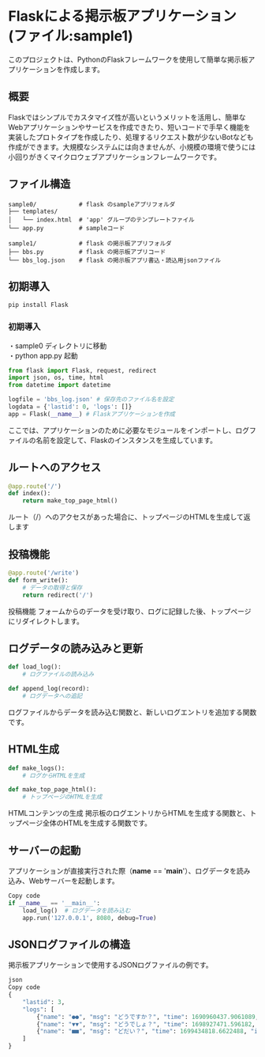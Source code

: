# Flaskによる掲示板アプリケーション (ファイル:sample1)

このプロジェクトは、PythonのFlaskフレームワークを使用して簡単な掲示板アプリケーションを作成します。


## 概要
Flaskではシンプルでカスタマイズ性が高いというメリットを活用し、簡単なWebアプリケーションやサービスを作成できたり、短いコードで手早く機能を実装したプロトタイプを作成したり、処理するリクエスト数が少ないBotなども作成ができます。大規模なシステムには向きませんが、小規模の環境で使うには小回りがきくマイクロウェブアプリケーションフレームワークです。

## ファイル構造
```
sample0/            # flask のsampleアプリフォルダ
├── templates/
│   └── index.html  # 'app' グループのテンプレートファイル
└── app.py          # sampleコード

sample1/            # flask の掲示板アプリフォルダ
├── bbs.py          # flask の掲示板アプリコード
└── bbs_log.json    # flask の掲示板アプリ書込・読込用jsonファイル
```
## 初期導入

```python
pip install Flask
```

### 初期導入
・sample0 ディレクトリに移動  
・python app.py 起動  

```python
from flask import Flask, request, redirect
import json, os, time, html
from datetime import datetime

logfile = 'bbs_log.json' # 保存先のファイル名を設定
logdata = {'lastid': 0, 'logs': []}
app = Flask(__name__) # Flaskアプリケーションを作成
```

ここでは、アプリケーションのために必要なモジュールをインポートし、ログファイルの名前を設定して、Flaskのインスタンスを生成しています。


## ルートへのアクセス

```python
@app.route('/')
def index():
    return make_top_page_html()
```
ルート（/）へのアクセスがあった場合に、トップページのHTMLを生成して返します

## 投稿機能

```python
@app.route('/write')
def form_write():
    # データの取得と保存
    return redirect('/')
```
投稿機能
フォームからのデータを受け取り、ログに記録した後、トップページにリダイレクトします。

## ログデータの読み込みと更新
```python
def load_log():
    # ログファイルの読み込み

def append_log(record):
    # ログデータへの追記
```
ログファイルからデータを読み込む関数と、新しいログエントリを追加する関数です。

## HTML生成
```python
def make_logs():
    # ログからHTMLを生成

def make_top_page_html():
    # トップページのHTMLを生成
```
HTMLコンテンツの生成
掲示板のログエントリからHTMLを生成する関数と、トップページ全体のHTMLを生成する関数です。

## サーバーの起動
アプリケーションが直接実行された際（__name__ == '__main__'）、ログデータを読み込み、Webサーバーを起動します。

```python
Copy code
if __name__ == '__main__':
    load_log()  # ログデータを読み込む
    app.run('127.0.0.1', 8080, debug=True)
```

## JSONログファイルの構造
掲示板アプリケーションで使用するJSONログファイルの例です。

```python
json
Copy code
{
    "lastid": 3,
    "logs": [
        {"name": "●●", "msg": "どうですか？", "time": 1690960437.9061089, "id": 1},
        {"name": "▼▼", "msg": "どうでしょ？", "time": 1698927471.596182, "id": 2},
        {"name": "■■", "msg": "どだい？", "time": 1699434818.6622488, "id": 3}
    ]
}
```

